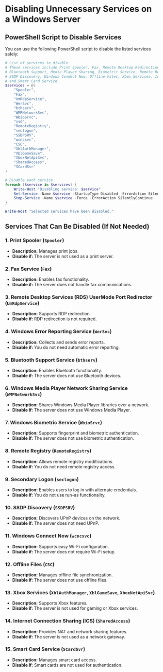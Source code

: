 # Disabling Unnecessary Services on a Windows Server
## PowerShell Script to Disable Services
You can use the following PowerShell script to disable the listed services safely:

```powershell
# List of services to disable
# These services include Print Spooler, Fax, Remote Desktop Redirection, Error Reporting, 
# Bluetooth Support, Media Player Sharing, Biometric Service, Remote Registry, Secondary Logon,
# SSDP Discovery, Windows Connect Now, Offline Files, Xbox Services, Internet Connection Sharing,
# and Smart Card Service.
$services = @(
    "Spooler", 
    "Fax", 
    "UmRdpService", 
    "WerSvc", 
    "bthserv", 
    "WMPNetworkSvc",
    "WbioSrvc", 
    "xsd",
    "RemoteRegistry", 
    "seclogon", 
    "SSDPSRV", 
    "wcncsvc", 
    "CSC",
    "XblAuthManager", 
    "XblGameSave", 
    "XboxNetApiSvc", 
    "SharedAccess", 
    "SCardSvr"
)

# Disable each service
foreach ($service in $services) {
    Write-Host "Disabling service: $service"
    Set-Service -Name $service -StartupType Disabled -ErrorAction SilentlyContinue
    Stop-Service -Name $service -Force -ErrorAction SilentlyContinue
}

Write-Host "Selected services have been disabled."

```

## Services That Can Be Disabled (If Not Needed)
### 1. **Print Spooler** (`Spooler`)
   - **Description:** Manages print jobs.
   - **Disable if:** The server is not used as a print server.

### 2. **Fax Service** (`Fax`)
   - **Description:** Enables fax functionality.
   - **Disable if:** The server does not handle fax communications.

### 3. **Remote Desktop Services (RDS) UserMode Port Redirector** (`UmRdpService`)
   - **Description:** Supports RDP redirection.
   - **Disable if:** RDP redirection is not required.

### 4. **Windows Error Reporting Service** (`WerSvc`)
   - **Description:** Collects and sends error reports.
   - **Disable if:** You do not need automatic error reporting.

### 5. **Bluetooth Support Service** (`bthserv`)
   - **Description:** Enables Bluetooth functionality.
   - **Disable if:** The server does not use Bluetooth devices.

### 6. **Windows Media Player Network Sharing Service** (`WMPNetworkSvc`)
   - **Description:** Shares Windows Media Player libraries over a network.
   - **Disable if:** The server does not use Windows Media Player.

### 7. **Windows Biometric Service** (`WbioSrvc`)
   - **Description:** Supports fingerprint and biometric authentication.
   - **Disable if:** The server does not use biometric authentication.

### 8. **Remote Registry** (`RemoteRegistry`)
   - **Description:** Allows remote registry modifications.
   - **Disable if:** You do not need remote registry access.

### 9. **Secondary Logon** (`seclogon`)
   - **Description:** Enables users to log in with alternate credentials.
   - **Disable if:** You do not use run-as functionality.

### 10. **SSDP Discovery** (`SSDPSRV`)
   - **Description:** Discovers UPnP devices on the network.
   - **Disable if:** The server does not need UPnP.

### 11. **Windows Connect Now** (`wcncsvc`)
   - **Description:** Supports easy Wi-Fi configuration.
   - **Disable if:** The server does not require Wi-Fi setup.

### 12. **Offline Files** (`CSC`)
   - **Description:** Manages offline file synchronization.
   - **Disable if:** The server does not use offline files.

### 13. **Xbox Services** (`XblAuthManager`, `XblGameSave`, `XboxNetApiSvc`)
   - **Description:** Supports Xbox features.
   - **Disable if:** The server is not used for gaming or Xbox services.

### 14. **Internet Connection Sharing (ICS)** (`SharedAccess`)
   - **Description:** Provides NAT and network sharing features.
   - **Disable if:** The server is not used as a network gateway.

### 15. **Smart Card Service** (`SCardSvr`)
   - **Description:** Manages smart card access.
   - **Disable if:** Smart cards are not used for authentication.
